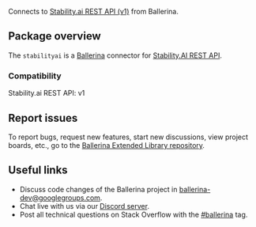 Connects to [Stability.ai REST API (v1)](https://platform.stability.ai/rest-api) from Ballerina.

## Package overview
The `stabilityai` is a [Ballerina](https://ballerina.io/) connector for [Stability.AI REST API](https://platform.stability.ai/rest-api).

### Compatibility
Stability.ai REST API: v1

## Report issues
To report bugs, request new features, start new discussions, view project boards, etc., go to the [Ballerina Extended Library repository](https://github.com/ballerina-platform/ballerina-extended-library).

## Useful links
- Discuss code changes of the Ballerina project in [ballerina-dev@googlegroups.com](mailto:ballerina-dev@googlegroups.com).
- Chat live with us via our [Discord server](https://discord.gg/ballerinalang).
- Post all technical questions on Stack Overflow with the [#ballerina](https://stackoverflow.com/questions/tagged/ballerina) tag.
